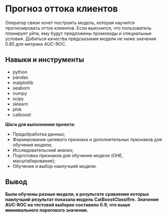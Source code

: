 # Прогноз оттока клиентов

Оператор связи хочет построить модель, которая научится прогнозировать отток клиентов. Если выяснится, что пользователь планирует уйти, ему будут предложены промокоды и специальные условия. Добиться качества предсказания модели не ниже значения 0.85 для метрики AUC-ROC.

## Навыки и инструменты
- python
- pandas
- matplotlib
- seaborn
- numpy
- scipy
- sklearn
- phik
- catboost
  
**Шаги для выполнения проекта:**

- Предобработка данных;
- Формирование целевого признака и дополнительных признаков для обучения модели;
- Исследовательский анализ;
- Подготовка признаков для обучения модели (OHE, масштабирование);
- Обучение и выбор наилучшей модели.

## Вывод

**Были обучены разные модели, в результате сравнения которых наилучший результат показала модель CatBoostClassifire.**
**Значение AUC-ROC на тестовой выборке составило 0.9, что выше минимального порогового значения.**

